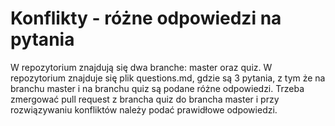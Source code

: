 # Konflikty - różne odpowiedzi na pytania

W repozytorium znajdują się dwa branche: master oraz quiz. W repozytorium znajduje się plik questions.md, gdzie są 3 pytania, z tym że na branchu master i na branchu quiz są podane różne odpowiedzi. Trzeba zmergować pull request z brancha quiz do brancha master i przy rozwiązywaniu konfliktów należy podać prawidłowe odpowiedzi. 
